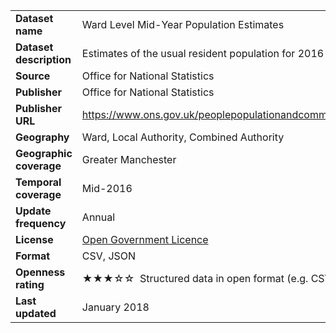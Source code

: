 <table>
<colgroup>
<col style="text-align:left;"/>
<col style="text-align:left;"/>
</colgroup>

<tbody>
<tr>
	<td style="text-align:left;"><strong>Dataset name</strong></td>
	<td style="text-align:left;">Ward Level Mid-Year Population Estimates</td>
</tr>
<tr>
	<td style="text-align:left;"><strong>Dataset description</strong></td>
	<td style="text-align:left;">Estimates of the usual resident population for 2016 electoral wards in England and Wales.</td>
</tr>
<tr>
	<td style="text-align:left;"><strong>Source</strong></td>
	<td style="text-align:left;">Office for National Statistics</td>
</tr>
<tr>
	<td style="text-align:left;"><strong>Publisher</strong></td>
	<td style="text-align:left;">Office for National Statistics</td>
</tr>
<tr>
	<td style="text-align:left;"><strong>Publisher URL</strong></td>
	<td style="text-align:left;"><a href="https://www.ons.gov.uk/peoplepopulationandcommunity/populationandmigration/populationestimates/datasets/wardlevelmidyearpopulationestimatesexperimental">https://www.ons.gov.uk/peoplepopulationandcommunity/populationandmigration/populationestimates/datasets/wardlevelmidyearpopulationestimatesexperimental</a></td>
</tr>
<tr>
	<td style="text-align:left;"><strong>Geography</strong></td>
	<td style="text-align:left;">Ward, Local Authority, Combined Authority</td>
</tr>
<tr>
	<td style="text-align:left;"><strong>Geographic coverage</strong></td>
	<td style="text-align:left;">Greater Manchester</td>
</tr>
<tr>
	<td style="text-align:left;"><strong>Temporal coverage</strong></td>
	<td style="text-align:left;">Mid-2016</td>
</tr>
<tr>
	<td style="text-align:left;"><strong>Update frequency</strong></td>
	<td style="text-align:left;">Annual</td>
</tr>
<tr>
	<td style="text-align:left;"><strong>License</strong></td>
	<td style="text-align:left;"><a href="http://www.nationalarchives.gov.uk/doc/open-government-licence/version/3/">Open Government Licence</a></td>
</tr>
<tr>
	<td style="text-align:left;"><strong>Format</strong></td>
	<td style="text-align:left;">CSV, JSON</td>
</tr>
<tr>
	<td style="text-align:left;"><strong>Openness rating</strong></td>
	<td style="text-align:left;">&#9733&#9733&#9733&#9734&#9734&nbsp; Structured data in open format (e.g. CSV)</td>
</tr>
<tr>
	<td style="text-align:left;"><strong>Last updated</strong></td>
	<td style="text-align:left;">January 2018</td>
</tr>
</tbody>
</table>
